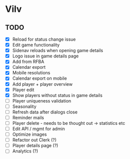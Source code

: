 # Vilv

## TODO
- [x] Reload for status change issue
- [x] Edit game functionality
- [x] Sidenav reloads when opening game details
- [x] Logo issue in game details page
- [x] Add from RFBA
- [x] Calendar export
- [x] Mobile resolutions
- [x] Calendar export on mobile
- [x] Add player + player overview
- [x] Player edit
- [x] Show players without status in game details
- [ ] Player uniqueness validation
- [ ] Seasonality
- [ ] Refresh data after dialogs close
- [ ] Reminder mails
- [ ] Player delete - needs to be thought out -> statistics etc
- [ ] Edit API / mgmt for admin
- [ ] Optimize images
- [ ] Refactor out Clerk (?)
- [ ] Player details page (?)
- [ ] Analytics (?)